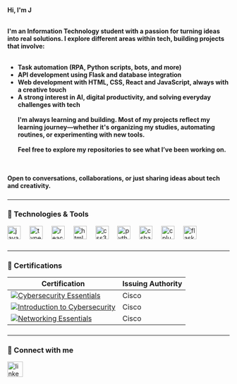 <h4 align="left">
  Hi, I'm J<br><br>
  
  I'm an Information Technology student with a passion for turning ideas into real solutions. I explore different areas within tech, building projects that involve:<br><br>
  
  - Task automation (RPA, Python scripts, bots, and more)<br>
  - API development using Flask and database integration<br>
  - Web development with HTML, CSS, React and JavaScript, always with a creative touch<br>
  - A strong interest in AI, digital productivity, and solving everyday challenges with tech<br><br>
  I'm always learning and building. Most of my projects reflect my learning journey—whether it's organizing my studies, automating routines, or experimenting with new tools.<br><br>
  Feel free to explore my repositories to see what I’ve been working on.<br><br>


  <br>
  Open to conversations, collaborations, or just sharing ideas about tech and creativity.
</h4>

###


  
  ---



### 🧠 Technologies & Tools


<div align="left">
  <img src="https://cdn.jsdelivr.net/gh/devicons/devicon/icons/javascript/javascript-original.svg" height="30" alt="javascript logo" />
  <img width="12" />
  <img src="https://cdn.jsdelivr.net/gh/devicons/devicon/icons/typescript/typescript-original.svg" height="30" alt="typescript logo" />
  <img width="12" />
  <img src="https://cdn.jsdelivr.net/gh/devicons/devicon/icons/react/react-original.svg" height="30" alt="react logo" />
  <img width="12" />
  <img src="https://cdn.jsdelivr.net/gh/devicons/devicon/icons/html5/html5-original.svg" height="30" alt="html5 logo" />
  <img width="12" />
  <img src="https://cdn.jsdelivr.net/gh/devicons/devicon/icons/css3/css3-original.svg" height="30" alt="css3 logo" />
  <img width="12" />
  <img src="https://cdn.jsdelivr.net/gh/devicons/devicon/icons/python/python-original.svg" height="30" alt="python logo" />
  <img width="12" />
  <img src="https://cdn.jsdelivr.net/gh/devicons/devicon/icons/csharp/csharp-original.svg" height="30" alt="csharp logo" />
  <img width="12" />
  <img src="https://cdn.jsdelivr.net/gh/devicons/devicon/icons/cplusplus/cplusplus-original.svg" height="30" alt="cplusplus logo" />
  <img width="12" />
  <img src="https://cdn.jsdelivr.net/gh/devicons/devicon/icons/flask/flask-original.svg" height="30" alt="flask logo" />
</div>


###

---

### 📜 Certifications

| Certification                                                                                               | Issuing Authority |
|------------------------------------------------------------------------------------------------------------|----------------------|
| [![Cybersecurity Essentials](https://img.shields.io/badge/Cybersecurity%20Essentials-Credly-blueviolet?style=flat-square)](https://www.credly.com/badges/ee97f726-9c36-41a8-8aa9-ffc3a58a8130/public_url) | Cisco       |
| [![Introduction to Cybersecurity](https://img.shields.io/badge/Introduction%20to%20Cybersecurity-Credly-blueviolet?style=flat-square)](https://www.credly.com/badges/1b4d9f0f-a39d-493c-b807-53f0df015c0a/public_url) | Cisco       |
| [![Networking Essentials](https://img.shields.io/badge/Networking%20Essentials-Credly-blueviolet?style=flat-square)](https://www.credly.com/badges/79e81285-66a3-45d8-9fb5-cbb57584d837/public_url) | Cisco       |




###

---

### 🔗 Connect with me

<div align="left">
  <a href="https://www.linkedin.com/in/juliana-s-miranda-131749350" target="_blank">
    <img src="https://img.shields.io/static/v1?message=LinkedIn&logo=linkedin&label=&color=0077B5&logoColor=white&labelColor=&style=for-the-badge" height="35" alt="linkedin logo" />
  </a>
</div>

###
